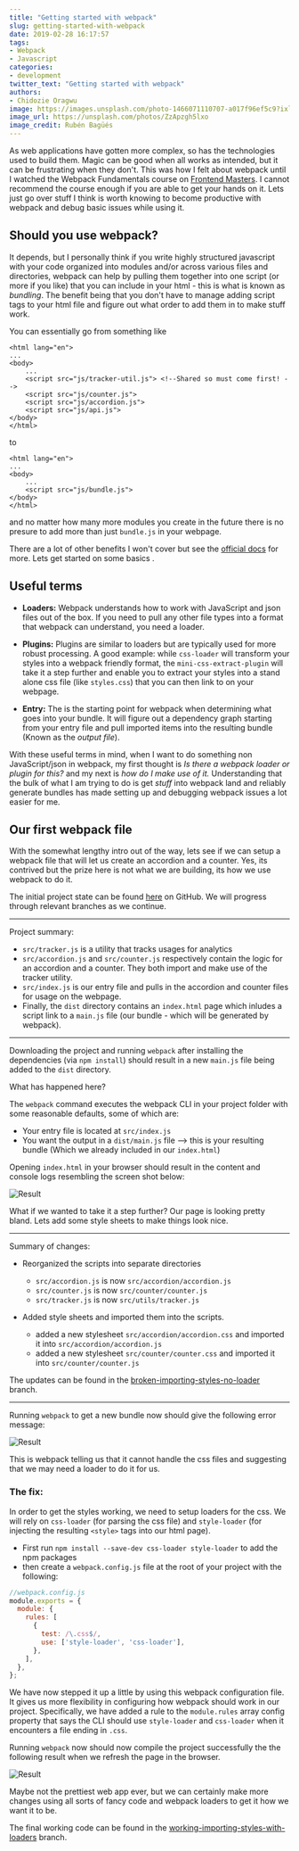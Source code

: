 ```yaml
---
title: "Getting started with webpack"
slug: getting-started-with-webpack
date: 2019-02-28 16:17:57
tags:
- Webpack
- Javascript
categories:
- development
twitter_text: "Getting started with webpack"
authors: 
- Chidozie Oragwu
image: https://images.unsplash.com/photo-1466071110707-a017f96ef5c9?ixlib=rb-1.2.1&ixid=eyJhcHBfaWQiOjEyMDd9&auto=format&fit=crop&w=2100&q=80
image_url: https://unsplash.com/photos/ZzApzgh5lxo
image_credit: Rubén Bagüés
---
```


As web applications have gotten more complex, so has the technologies used to build them. Magic can be good when all works as intended, but it can be frustrating when they don't. This was how I felt about webpack until I watched the Webpack Fundamentals course on [Frontend Masters](https://frontendmasters.com/courses/webpack-fundamentals/). I cannot recommend the course enough if you are able to get your hands on it. Lets just go over stuff I think is worth knowing to become productive with webpack and debug basic issues while using it. 

## Should you use webpack?

It depends, but I personally think if you write highly structured javascript with your code organized into modules and/or across various files and directories, webpack can help by pulling them together into one script (or more if you like) that you can include in your html - this is what is known as _bundling_. The benefit being that you don't have to manage adding script tags to your html file and figure out what order to add them in to make stuff work. 

You can essentially go from something like

```
<html lang="en">
...
<body>
    ...
    <script src="js/tracker-util.js"> <!--Shared so must come first! -->
    <script src="js/counter.js">
    <script src="js/accordion.js">
    <script src="js/api.js">
</body>
</html>
```
to 
```
<html lang="en">
...
<body>
    ...
    <script src="js/bundle.js">
</body>
</html>
```
and no matter how many more modules you create in the future there is no presure to add more than just `bundle.js` in your webpage. 

There are a lot of other benefits I won't cover but see the [official docs](https://webpack.js.org/concepts/why-webpack/) for more. Lets get started on some basics .

## Useful terms

- **Loaders:** Webpack understands how to work with JavaScript and json files out of the box. If you need to pull any other file types into a format that webpack can understand, you need a loader.

- **Plugins:** Plugins are similar to loaders but are typically used for more robust processing. A good example: while `css-loader` will transform your styles into a webpack friendly format, the `mini-css-extract-plugin` will take it a step further and enable you to extract your styles into a stand alone css file (like `styles.css`) that you can then link to on your webpage.

- **Entry:** The is the starting point for webpack when determining what goes into your bundle. It will figure out a dependency graph starting from your entry file and pull imported items into the resulting bundle (Known as the _output file_).

With these useful terms in mind, when I want to do something non JavaScript/json in webpack, my first thought is *Is there a webpack loader or plugin for this?* and my next is *how do I make use of it.* Understanding that the bulk of what I am trying to do is get *stuff* into webpack land and reliably generate bundles has made setting up and debugging webpack issues a lot easier for me. 

## Our first webpack file

With the somewhat lengthy intro out of the way, lets see if we can setup a webpack file that will let us create an accordion and a counter. Yes, its contrived but the prize here is not what we are building, its how we use webpack to do it. 

The initial project state can be found [here](https://github.com/alexoragz/post-webpack-basics/tree/working-with-only-javascript) on GitHub. We will progress through relevant branches as we continue.

___
Project summary:
- `src/tracker.js` is a utility that tracks usages for analytics
- `src/accordion.js` and `src/counter.js` respectively contain the logic for an accordion and a counter. They both import and make use of the tracker utility.
- `src/index.js` is our entry file and pulls in the accordion and counter files for usage on the webpage.
- Finally, the `dist` directory contains an `index.html` page which inludes a script link to a `main.js` file (our bundle - which will be generated by webpack). 

___

Downloading the project and running `webpack` after installing the dependencies (via `npm install`) should result in a new `main.js` file being added to the `dist` directory.

What has happened here? 

The `webpack` command executes the webpack CLI in your project folder with some reasonable defaults, some of which are:

+ Your entry file is located at `src/index.js` 
+ You want the output in a `dist/main.js` file --> this is your resulting bundle (Which we already included in our `index.html`)

Opening `index.html` in your browser should result in the content and console logs resembling the screen shot below:

![Result](/images/getting-started-with-webpack/counter_accordion.png "Web app")

What if we wanted to take it a step further? Our page is looking pretty bland. Lets add some style sheets to make things look nice. 
  
___

Summary of changes: 
+ Reorganized the scripts into separate directories
  -  `src/accordion.js` is now `src/accordion/accordion.js`
  -  `src/counter.js` is now `src/counter/counter.js`
  -  `src/tracker.js` is now `src/utils/tracker.js`

+ Added style sheets and imported them into the scripts.
  -  added a new stylesheet `src/accordion/accordion.css` and imported it into `src/accordion/accordion.js`
  -  added a new stylesheet `src/counter/counter.css` and imported it into `src/counter/counter.js`

The updates can be found in the [broken-importing-styles-no-loader](https://github.com/alexoragz/post-webpack-basics/tree/broken-importing-styles-no-loader) branch. 

___

Running `webpack` to get a new bundle now should give the following error message:

![Result](/images/getting-started-with-webpack/missing_loader_error.png "Loader error")

This is webpack telling us that it cannot handle the css files and suggesting that we may need a loader to do it for us.

### The fix:

In order to get the styles working, we need to setup loaders for the css. We will rely on `css-loader` (for parsing the css file) and `style-loader` (for injecting the resulting `<style>` tags into our html page).

+ First run `npm install --save-dev css-loader style-loader` to add the npm packages
+ then create a `webpack.config.js` file at the root of your project with the following:

```javascript
//webpack.config.js
module.exports = {
  module: {
    rules: [
      {
        test: /\.css$/,
        use: ['style-loader', 'css-loader'],
      },
    ],
  },
};
```
We have now stepped it up a little by using this webpack configuration file. It gives us more flexibility in configuring how webpack should work in our project. Specifically, we have added a rule to the `module.rules` array config property that says the CLI should use `style-loader` and `css-loader` when it encounters a file ending in `.css`.

Running `webpack` now should now compile the project successfully the the following result when we refresh the page in the browser.

![Result](/images/getting-started-with-webpack/counter_accordion_styled.png "Styled web app")

Maybe not the prettiest web app ever, but we can certainly make more changes using all sorts of fancy code and webpack loaders to get it how we want it to be.

The final working code can be found in the [working-importing-styles-with-loaders](https://github.com/alexoragz/post-webpack-basics/tree/working-importing-styles-with-loaders) branch.
